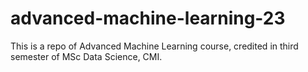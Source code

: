 # advanced-machine-learning-23
This is a repo of Advanced Machine Learning course, credited in third semester of MSc Data Science, CMI.
